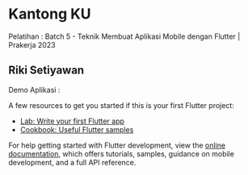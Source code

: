 # Kantong KU

Pelatihan : Batch 5 - Teknik Membuat Aplikasi Mobile dengan Flutter | Prakerja 2023

## Riki Setiyawan

Demo Aplikasi :


A few resources to get you started if this is your first Flutter project:
- [Lab: Write your first Flutter app](https://docs.flutter.dev/get-started/codelab)
- [Cookbook: Useful Flutter samples](https://docs.flutter.dev/cookbook)

For help getting started with Flutter development, view the
[online documentation](https://docs.flutter.dev/), which offers tutorials,
samples, guidance on mobile development, and a full API reference.
